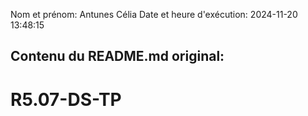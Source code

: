 Nom et prénom: Antunes Célia
Date et heure d'exécution: 2024-11-20 13:48:15

Contenu du README.md original:
--------------------------------
# R5.07-DS-TP